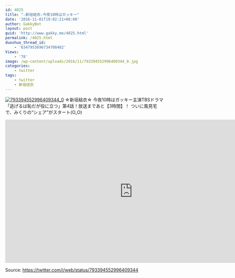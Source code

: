 ```yaml
---
id: 4025
title: "☆新垣結衣☆今夜10時はガッキー"
date: '2016-11-01T19:02:21+08:00'
author: GakkyBot
layout: post
guid: 'http://www.gakky.me/4025.html'
permalink: /4025.html
duoshuo_thread_id:
    - '6347953696734708482'
Views:
    - '78'
image: /wp-content/uploads/2016/11/793394552996409344_0.jpg
categories:
    - twitter
tags:
    - twitter
    - 新垣结衣
---
```


[![793394552996409344_0](http://www.yui-aragaki.org/wp-content/uploads/2016/11/793394552996409344_0.jpg)](http://www.yui-aragaki.org/wp-content/uploads/2016/11/793394552996409344_0.jpg)
☆新垣結衣☆
今夜10時はガッキー主演TBSドラマ
「逃げるは恥だが役に立つ」第4話！放送まであと【3時間】！
ついに風見宅で、みくりの“シェア”がスタート(O\_O)
<iframe allowfullscreen="" frameborder="0" height="456" loading="lazy" src="https://www.youtube.com/embed/wV2ws0NvShY?feature=oembed" width="810"></iframe>

Source: <https://twitter.com/i/web/status/793394552996409344>

